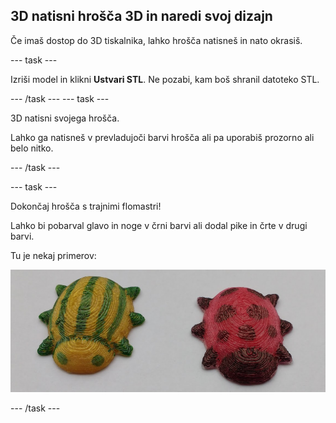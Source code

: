 ## 3D natisni hrošča 3D in naredi svoj dizajn

Če imaš dostop do 3D tiskalnika, lahko hrošča natisneš in nato okrasiš.

--- task ---

Izriši model in klikni **Ustvari STL**. Ne pozabi, kam boš shranil datoteko STL.

--- /task --- --- task ---

3D natisni svojega hrošča.

Lahko ga natisneš v prevladujoči barvi hrošča ali pa uporabiš prozorno ali belo nitko.

--- /task ---

--- task ---

Dokončaj hrošča s trajnimi flomastri!

Lahko bi pobarval glavo in noge v črni barvi ali dodal pike in črte v drugi barvi.

Tu je nekaj primerov:

![posnetek zaslona](images/bug-decorated.png)

--- /task ---

 




  
